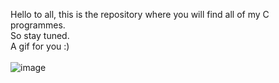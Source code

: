 Hello to all, this is the repository where you will find all of my C programmes.
<br>
So stay tuned.
<br>
A gif for you :)
<br>
<br>
![image](https://github.com/user-attachments/assets/24512ee8-f3c5-48ee-981a-292f3de0f7ab)
